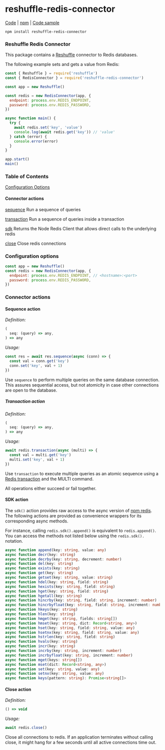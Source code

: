 # reshuffle-redis-connector

[Code](https://github.com/reshufflehq/reshuffle-redis-connector) |
[npm](https://www.npmjs.com/package/reshuffle-redis-connector) |
[Code sample](https://github.com/reshufflehq/reshuffle-redis-connector/tree/master/examples)

`npm install reshuffle-redis-connector`

### Reshuffle Redis Connector

This package contains a [Reshuffle](https://github.com/reshufflehq/reshuffle)
connector to Redis databases.

The following example sets and gets a value from Redis:

```js
const { Reshuffle } = require('reshuffle')
const { RedisConnector } = require('reshuffle-redis-connector')

const app = new Reshuffle()

const redis = new RedisConnector(app, {
  endpoint: process.env.REDIS_ENDPOINT,
  password: process.env.REDIS_PASSWORD,
})

async function main() {
  try {
    await redis.set('key', 'value')
    console.log(await redis.get('key')) // 'value'
  } catch (error) {
    console.error(error)
  }   
}

app.start()
main()
```

### Table of Contents

[Configuration Options](#configuration)

#### Connector actions

[sequence](#sequence) Run a sequence of queries

[transaction](#transaction) Run a sequence of queries inside a transaction

[sdk](#sdk) Returns the Node Redis Client that allows direct calls to the underlying redis

[close](#close) Close redis connections

### <a name="configuration"></a> Configuration options

```js
const app = new Reshuffle()
const redis = new RedisConnector(app, {
  endpoint: process.env.REDIS_ENDPOINT, // <hostname>:<port>
  password: process.env.REDIS_PASSWORD,
})
```

### Connector actions

#### <a name="sequence"></a> Sequence action

_Definition:_
```js
(
  seq: (query) => any,
) => any
```

_Usage:_

```js
const res = await res.sequence(async (conn) => {
  const val = conn.get('key')
  conn.set('key', val + 1)
})
```

Use `sequence` to perform multiple queries on the same database connection.
This assures sequential access, but not atomicity in case other connections
are open to the database.

##### <a name="transaction"></a> Transaction action

_Definition:_
```js
(
  seq: (query) => any,
) => any
```

_Usage:_

```js
await redis.transaction(async (multi) => {
  const val = multi.get('key')
  multi.set('key', val + 1)
})
```

Use `transaction` to execute multiple queries as an atomic sequence using a
[Redis transaction](https://redis.io/topics/transactions) and the MULTI
command. 

All operations either succeed or fail together.

#### <a name="sdk"></a> SDK action

The `sdk()` action provides raw access to the async version of [npm redis](https://www.npmjs.com/package/redis). The following actions are provided
as convenience wrappers for its corresponding async methods. 

For instance, calling `redis.sdk().append()` is equivalent to `redis.append()`. You can
access the methods not listed below using the `redis.sdk().` notation.

```ts
async function append(key: string, value: any)
async function decr(key: string)
async function decrby(key: string, decrement: number)
async function del(key: string)
async function exists(key: string)
async function get(key: string)
async function getset(key: string, value: string)
async function hdel(key: string, field: string)
async function hexists(key: string, field: string)
async function hget(key: string, field: string)
async function hgetall(key: string)
async function hincrby(key: string, field: string, increment: number)
async function hincrbyfloat(key: string, field: string, increment: number)
async function hkeys(key: string)
async function hlen(key: string)
async function hmget(key: string, fields: string[])
async function hmset(key: string, dict: Record<string, any>)
async function hset(key: string, field: string, value: any)
async function hsetnx(key: string, field: string, value: any)
async function hstrlen(key: string, field: string)
async function hvals(key: string)
async function incr(key: string)
async function incrby(key: string, increment: number)
async function incrbyfloat(key: string, increment: number)
async function mget(keys: string[])
async function mset(dict: Record<string, any>)
async function set(key: string, value: any)
async function setnx(key: string, value: any)
async function keys(pattern: string): Promise<string[]>
```

#### <a name="close"></a> Close action

_Definition:_

```ts
() => void
```

_Usage:_

```js
await redis.close()
```

Close all connections to redis. If an application terminates without
calling close, it might hang for a few seconds until all active connections
time out.
